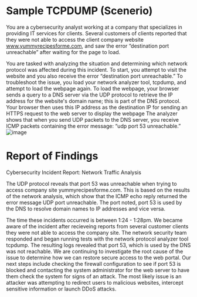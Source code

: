 # Sample TCPDUMP (Scenerio)
You are a cybersecurity analyst working at a company that specializes in providing IT services for clients. Several customers of clients reported that they were not able to access the client company website www.yummyrecipesforme.com, and saw the error “destination port unreachable” after waiting for the page to load. 

You are tasked with analyzing the situation and determining which network protocol was affected during this incident. To start, you attempt to visit the website and you also receive the error “destination port unreachable.” To troubleshoot the issue, you load your network analyzer tool, tcpdump, and attempt to load the webpage again. To load the webpage, your browser sends a query to a DNS server via the UDP protocol to retrieve the IP address for the website's domain name; this is part of the DNS protocol. Your browser then uses this IP address as the destination IP for sending an HTTPS request to the web server to display the webpage  The analyzer shows that when you send UDP packets to the DNS server, you receive ICMP packets containing the error message: “udp port 53 unreachable.” 
![image](https://github.com/ALNorman/Analysis-DNS-ICMP-Traffic/assets/169396450/476a50b9-b872-4a09-aeb4-35b363f141ff)

# Report of Findings
Cybersecurity Incident Report: 
Network Traffic Analysis

The UDP protocol reveals that port 53 was unreachable when trying to access company site yummyrecipesforme.com. This is based on the results of the network analysis, which show that the ICMP echo reply returned the error message UDP port unreachable. The port noted, port 53 is used by the DNS to resolve domain names to IP addresses and vice versa. 

The time these incidents occurred is between 1:24 - 1:28pm. We became aware of the incident after recieveing reports from several customer clients they were not able to access the company site. The network security team responded and began running tests with the network protocol analyzer tool tcpdump. The resulting logs revealed that port 53, which is used by the DNS was not reachable. We are continuing to investigate the root cause of the issue to determine how we can restore secure access to the web portal. Our next steps include checking the firewall configuration to see if port 53 is blocked and contacting the system administrator for the web server to have them check the system for signs of an attack. The most likely issue is an attacker was attempting to redirect users to malicious websites, intercept sensitive information or launch DDoS attacks.





